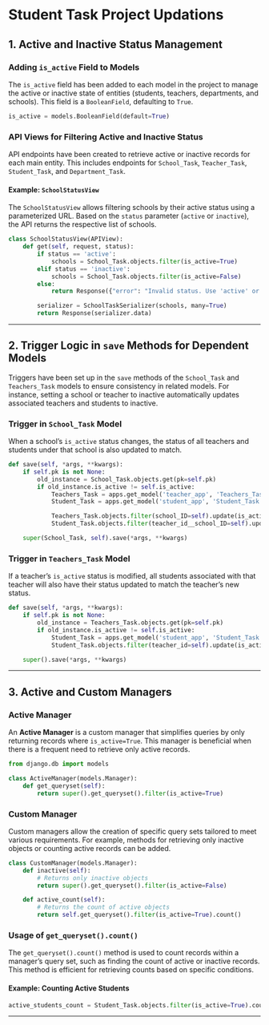 
# Student Task Project Updations




## 1. Active and Inactive Status Management

### Adding `is_active` Field to Models

The `is_active` field has been added to each model in the project to manage the active or inactive state of entities (students, teachers, departments, and schools). This field is a `BooleanField`, defaulting to `True`.

```python
is_active = models.BooleanField(default=True)
```

### API Views for Filtering Active and Inactive Status

API endpoints have been created to retrieve active or inactive records for each main entity. This includes endpoints for `School_Task`, `Teacher_Task`, `Student_Task`, and `Department_Task`.

#### Example: `SchoolStatusView`

The `SchoolStatusView` allows filtering schools by their active status using a parameterized URL. Based on the `status` parameter (`active` or `inactive`), the API returns the respective list of schools.

```python
class SchoolStatusView(APIView):
    def get(self, request, status):
        if status == 'active':
            schools = School_Task.objects.filter(is_active=True)
        elif status == 'inactive':
            schools = School_Task.objects.filter(is_active=False)
        else:
            return Response({"error": "Invalid status. Use 'active' or 'inactive'."}, status=400)

        serializer = SchoolTaskSerializer(schools, many=True)
        return Response(serializer.data)
```

---

## 2. Trigger Logic in `save` Methods for Dependent Models

Triggers have been set up in the `save` methods of the `School_Task` and `Teachers_Task` models to ensure consistency in related models. For instance, setting a school or teacher to inactive automatically updates associated teachers and students to inactive.

### Trigger in `School_Task` Model

When a school’s `is_active` status changes, the status of all teachers and students under that school is also updated to match.

```python
def save(self, *args, **kwargs):
    if self.pk is not None:
        old_instance = School_Task.objects.get(pk=self.pk)
        if old_instance.is_active != self.is_active:
            Teachers_Task = apps.get_model('teacher_app', 'Teachers_Task')
            Student_Task = apps.get_model('student_app', 'Student_Task')

            Teachers_Task.objects.filter(school_ID=self).update(is_active=self.is_active)
            Student_Task.objects.filter(teacher_id__school_ID=self).update(is_active=self.is_active)

    super(School_Task, self).save(*args, **kwargs)
```

### Trigger in `Teachers_Task` Model

If a teacher’s `is_active` status is modified, all students associated with that teacher will also have their status updated to match the teacher’s new status.

```python
def save(self, *args, **kwargs):
    if self.pk is not None:
        old_instance = Teachers_Task.objects.get(pk=self.pk)
        if old_instance.is_active != self.is_active:
            Student_Task = apps.get_model('student_app', 'Student_Task')
            Student_Task.objects.filter(teacher_id=self).update(is_active=self.is_active)

    super().save(*args, **kwargs)
```

---

## 3. Active and Custom Managers

### Active Manager

An **Active Manager** is a custom manager that simplifies queries by only returning records where `is_active=True`. This manager is beneficial when there is a frequent need to retrieve only active records.

```python
from django.db import models

class ActiveManager(models.Manager):
    def get_queryset(self):
        return super().get_queryset().filter(is_active=True)
```

### Custom Manager

Custom managers allow the creation of specific query sets tailored to meet various requirements. For example, methods for retrieving only inactive objects or counting active records can be added.

```python
class CustomManager(models.Manager):
    def inactive(self):
        # Returns only inactive objects
        return super().get_queryset().filter(is_active=False)

    def active_count(self):
        # Returns the count of active objects
        return self.get_queryset().filter(is_active=True).count()
```

### Usage of `get_queryset().count()`

The `get_queryset().count()` method is used to count records within a manager’s query set, such as finding the count of active or inactive records. This method is efficient for retrieving counts based on specific conditions.

#### Example: Counting Active Students

```python
active_students_count = Student_Task.objects.filter(is_active=True).count()
```

---

